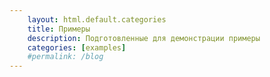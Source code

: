 ```yaml
---
    layout: html.default.categories
    title: Примеры
    description: Подготовленные для демонстрации примеры
    categories: [examples]
    #permalink: /blog
---
```

